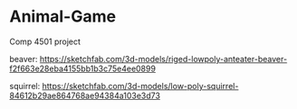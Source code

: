 # Animal-Game
Comp 4501 project

beaver:
https://sketchfab.com/3d-models/riged-lowpoly-anteater-beaver-f2f663e28eba4155bb1b3c75e4ee0899

squirrel:
https://sketchfab.com/3d-models/low-poly-squirrel-84612b29ae864768ae94384a103e3d73